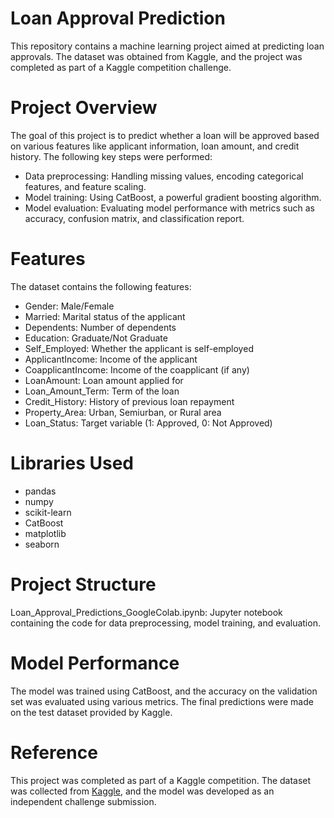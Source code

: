 # **Loan Approval Prediction**
This repository contains a machine learning project aimed at predicting loan approvals. The dataset was obtained from Kaggle, and the project was completed as part of a Kaggle competition challenge.

# **Project Overview**
The goal of this project is to predict whether a loan will be approved based on various features like applicant information, loan amount, and credit history. The following key steps were performed:

* Data preprocessing: Handling missing values, encoding categorical features, and feature scaling.
* Model training: Using CatBoost, a powerful gradient boosting algorithm.
* Model evaluation: Evaluating model performance with metrics such as accuracy, confusion matrix, and classification report.

# **Features**
The dataset contains the following features:

* Gender: Male/Female
* Married: Marital status of the applicant
* Dependents: Number of dependents
* Education: Graduate/Not Graduate
* Self_Employed: Whether the applicant is self-employed
* ApplicantIncome: Income of the applicant
* CoapplicantIncome: Income of the coapplicant (if any)
* LoanAmount: Loan amount applied for
* Loan_Amount_Term: Term of the loan
* Credit_History: History of previous loan repayment
* Property_Area: Urban, Semiurban, or Rural area
* Loan_Status: Target variable (1: Approved, 0: Not Approved)

# **Libraries Used**
* pandas
* numpy
* scikit-learn
* CatBoost
* matplotlib
* seaborn
  
# **Project Structure**
Loan_Approval_Predictions_GoogleColab.ipynb: Jupyter notebook containing the code for data preprocessing, model training, and evaluation.

# **Model Performance**
The model was trained using CatBoost, and the accuracy on the validation set was evaluated using various metrics. The final predictions were made on the test dataset provided by Kaggle.

# **Reference**
This project was completed as part of a Kaggle competition. The dataset was collected from [Kaggle](https://www.kaggle.com/competitions/playground-series-s4e10), and the model was developed as an independent challenge submission.
